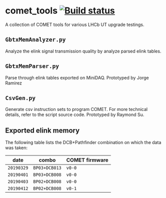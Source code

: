 # comet_tools [![Build status](https://travis-ci.com/umd-lhcb/comet_tools.svg?branch=master)](https://travis-ci.com/umd-lhcb)
A collection of COMET tools for various LHCb UT upgrade testings.


## `GbtxMemAnalyzer.py`
Analyze the elink signal transmission quality by analyze parsed elink tables.


## `GbtxMemParser.py`
Parse through elink tables exported on MiniDAQ. Prototyped by Jorge Ramirez


## `CsvGen.py`
Generate csv instruction sets to program COMET. For more technical details,
refer to the script source code. Prototyped by Raymond Su.


## Exported elink memory
The following table lists the DCB+Pathfinder combination on which the data was
taken:

| date       | combo         | COMET firmware |
|------------|---------------|----------------|
| `20190329` | `BP03+DCB013` | `v0-0`         |
| `20190401` | `BP03+DCB008` | `v0-0`         |
| `20190403` | `BP02+DCB008` | `v0-0`         |
| `20190412` | `BP02+DCB008` | `v0-1`         |
